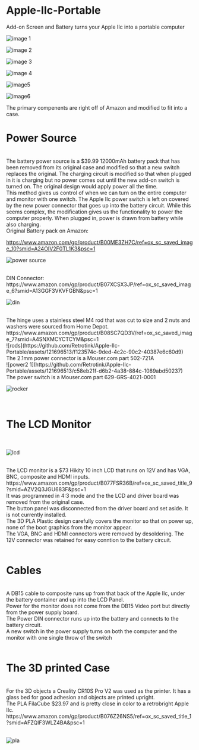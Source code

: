 # Apple-IIc-Portable
Add-on Screen and Battery turns your Apple IIc into a portable computer


![image 1](https://github.com/Retrotink/Apple-IIc-Portable/assets/121696513/9b983372-cd83-4fea-95d5-685a64f4a5f8)



![image 2](https://github.com/Retrotink/Apple-IIc-Portable/assets/121696513/c9f692f5-e383-4bad-9e1a-383163cbb8bf)


![image 3](https://github.com/Retrotink/Apple-IIc-Portable/assets/121696513/efb43599-d311-4666-8013-dde895a5d79e)

![image 4](https://github.com/Retrotink/Apple-IIc-Portable/assets/121696513/8864ddbf-8935-4fd0-ac20-822076a82163)



![image5](https://github.com/Retrotink/Apple-IIc-Portable/assets/121696513/f7370d59-ba08-4cee-a624-cfa502ad866d)


![image6](https://github.com/Retrotink/Apple-IIc-Portable/assets/121696513/6f035868-23ae-4b17-ae08-b6bccb9caf09)


The primary compenents are right off of Amazon and modified to fit into a case. 

# Power Source
<br>
The battery power source is a $39.99 12000mAh battery pack that has been removed from its original case and modified so that a new
switch replaces the original. The charging circuit is modified so that when plugged in it is charging but no power comes out
until the new add-on switch is turned on. The original design would apply power all the time. 
<br>
This method gives us control of when we can turn on the entire computer and monitor with one switch. 
The Apple IIc power switch is left on covered by the new power connector that goes up into the battery circuit.
While this seems complex, the modification gives us the functionality to power the computer properly.
When plugged in, power is drawn from battery while also charging. 
<br>
Original Battery pack on Amazon:<br>

https://www.amazon.com/gp/product/B00ME3ZH7C/ref=ox_sc_saved_image_10?smid=A24OIV2F0TL1K3&psc=1<br>

![power source](https://github.com/Retrotink/Apple-IIc-Portable/assets/121696513/f4ea6d35-5848-4f18-9a1f-e4bbdc6e4a32)

<br>
DIN Connector:<br>
https://www.amazon.com/gp/product/B07XCSX3JP/ref=ox_sc_saved_image_6?smid=A13GGF3VKVFGBN&psc=1<br>


![din](https://github.com/Retrotink/Apple-IIc-Portable/assets/121696513/a0f38944-1959-4eda-a1f5-26ec1ac303c1)

<br>
The hinge uses a stainless steel M4 rod that was cut to size and 2 nuts and washers were sourced from Home Depot.<br>
https://www.amazon.com/gp/product/B08SC7QD3V/ref=ox_sc_saved_image_7?smid=A4SNXMCYCTCYM&psc=1
<br>
![rods](https://github.com/Retrotink/Apple-IIc-Portable/assets/121696513/f123574c-9ded-4c2c-90c2-40387e6c60d9)

<br>
The 2.1mm power connector is a Mouser.com part 502-721A<br>
![power2 1](https://github.com/Retrotink/Apple-IIc-Portable/assets/121696513/c58eb21f-d6b2-4a38-884c-1089abd50237)

<br>
The power switch is a Mouser.com part 629-GRS-4021-0001<br>

![rocker](https://github.com/Retrotink/Apple-IIc-Portable/assets/121696513/c85d5285-755d-4a01-ba8c-927290de5844)

<br>


# The LCD Monitor
<br>

![lcd](https://github.com/Retrotink/Apple-IIc-Portable/assets/121696513/67a3100f-efa0-427c-bdc9-858c63eba467)

<br>
The LCD monitor is a $73 Hikity 10 inch LCD that runs on 12V and has VGA, BNC, composite and HDMI inputs. <br>
https://www.amazon.com/gp/product/B077FSR36B/ref=ox_sc_saved_title_9?smid=AZV2Q3JGU683F&psc=1<br>
It was programmed in 4:3 mode and the the LCD and driver board was removed from the original case.<br>
The button panel was disconnected from the driver board and set aside. It is not currently installed.<br>
The 3D PLA Plastic design carefully covers the monitor so that on power up, none of the boot graphics from the monitor appear.<br>
The VGA, BNC and HDMI connectors were removed by desoldering. The 12V connector was retained for easy conntion to the battery circuit.<br>
<br>

# Cables
<br>
A DB15 cable to composite runs up from that back of the Apple IIc, under the battery container and up into the LCD Panel.<br>
Power for the monitor does not come from the DB15 Video port but directly from the power supply board.<br>
The Power DIN connector runs up into the battery and connects to the battery circuit.<br>
A new switch in the power supply turns on both the computer and the monitor with one single throw of the switch<br>
<br>

# The 3D printed Case
<br>
For the 3D objects a Creality CR10S Pro V2 was used as the printer. It has a glass bed for good adhesion and objects are printed upright.<br>
The PLA FilaCube $23.97 and is pretty close in color to a retrobright Apple IIc.<br>
https://www.amazon.com/gp/product/B076Z26NS5/ref=ox_sc_saved_title_1?smid=AFZQIF3WLZ4BA&psc=1<br>
<br>

![pla](https://github.com/Retrotink/Apple-IIc-Portable/assets/121696513/6c475115-b0e5-4555-ba7e-fc14b3c13fac)

